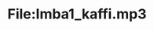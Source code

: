 ---
title: File:Imba1_kaffi.mp3
recording of: kaffi
reading speed: slow
speaker: Imba
license: CC0
---